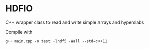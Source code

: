 # HDFIO
C++ wrapper class to read and write simple arrays and hyperslabs

Compile with
```
g++ main.cpp -o test -lhdf5 -Wall --std=c++11
```

